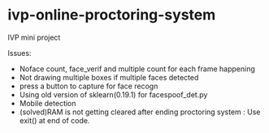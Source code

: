 # ivp-online-proctoring-system
IVP mini project

Issues:
- Noface count, face_verif and multiple count for each frame happening
- Not drawing multiple boxes if multiple faces detected
- press a button to capture for face recogn
- Using old version of sklearn(0.19.1) for facespoof_det.py
- Mobile detection
- (solved)RAM is not getting cleared after ending proctoring system : Use exit() at end of code.
